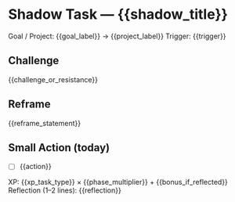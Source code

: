 # Shadow Task — {{shadow_title}}
Goal / Project: {{goal_label}} → {{project_label}}
Trigger: {{trigger}}

## Challenge
{{challenge_or_resistance}}

## Reframe
{{reframe_statement}}

## Small Action (today)
- [ ] {{action}}

XP: {{xp_task_type}} × {{phase_multiplier}} + {{bonus_if_reflected}}
Reflection (1–2 lines): {{reflection}}
